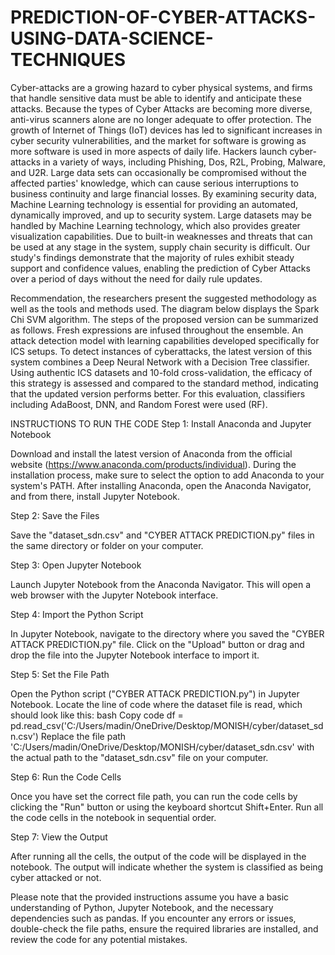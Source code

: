 # PREDICTION-OF-CYBER-ATTACKS-USING-DATA-SCIENCE-TECHNIQUES

Cyber-attacks are a growing hazard to cyber physical systems, and firms that
handle sensitive data must be able to identify and anticipate these attacks. Because
the types of Cyber Attacks are becoming more diverse, anti-virus scanners alone
are no longer adequate to offer protection. The growth of Internet of Things (IoT)
devices has led to significant increases in cyber security vulnerabilities, and the
market for software is growing as more software is used in more aspects of daily
life. Hackers launch cyber-attacks in a variety of ways, including Phishing, Dos,
R2L, Probing, Malware, and U2R. Large data sets can occasionally be
compromised without the affected parties' knowledge, which can cause serious
interruptions to business continuity and large financial losses. By examining
security data, Machine Learning technology is essential for providing an
automated, dynamically improved, and up to security system. Large datasets may
be handled by Machine Learning technology, which also provides greater
visualization capabilities. Due to built-in weaknesses and threats that can be used
at any stage in the system, supply chain security is difficult. Our study's findings
demonstrate that the majority of rules exhibit steady support and confidence
values, enabling the prediction of Cyber Attacks over a period of days without the
need for daily rule updates. 

Recommendation, the researchers present the suggested methodology as well as the tools and methods used. The
diagram below displays the Spark Chi SVM algorithm. The
steps of the proposed version can be summarized as follows.
Fresh expressions are infused throughout the ensemble. An
attack detection model with learning capabilities developed
specifically for ICS setups. To detect instances of
cyberattacks, the latest version of this system combines a
Deep Neural Network with a Decision Tree classifier. Using
authentic ICS datasets and 10-fold cross-validation, the
efficacy of this strategy is assessed and compared to the
standard method, indicating that the updated version performs
better. For this evaluation, classifiers including AdaBoost,
DNN, and Random Forest were used (RF). 

INSTRUCTIONS TO RUN THE CODE
Step 1: Install Anaconda and Jupyter Notebook

Download and install the latest version of Anaconda from the official website (https://www.anaconda.com/products/individual).
During the installation process, make sure to select the option to add Anaconda to your system's PATH.
After installing Anaconda, open the Anaconda Navigator, and from there, install Jupyter Notebook.

Step 2: Save the Files

Save the "dataset_sdn.csv" and "CYBER ATTACK PREDICTION.py" files in the same directory or folder on your computer.

Step 3: Open Jupyter Notebook

Launch Jupyter Notebook from the Anaconda Navigator. This will open a web browser with the Jupyter Notebook interface.

Step 4: Import the Python Script

In Jupyter Notebook, navigate to the directory where you saved the "CYBER ATTACK PREDICTION.py" file.
Click on the "Upload" button or drag and drop the file into the Jupyter Notebook interface to import it.

Step 5: Set the File Path

Open the Python script ("CYBER ATTACK PREDICTION.py") in Jupyter Notebook.
Locate the line of code where the dataset file is read, which should look like this:
bash
Copy code
df = pd.read_csv('C:/Users/madin/OneDrive/Desktop/MONISH/cyber/dataset_sdn.csv')
Replace the file path 'C:/Users/madin/OneDrive/Desktop/MONISH/cyber/dataset_sdn.csv' 
with the actual path to the "dataset_sdn.csv" file on your computer.

Step 6: Run the Code Cells

Once you have set the correct file path, you can run the code cells by clicking the "Run" button or using the keyboard shortcut Shift+Enter.
Run all the code cells in the notebook in sequential order.

Step 7: View the Output

After running all the cells, the output of the code will be displayed in the notebook.
The output will indicate whether the system is classified as being cyber attacked or not.

Please note that the provided instructions assume you have a basic understanding of Python, Jupyter Notebook, and the necessary dependencies such as pandas. If you encounter any errors or issues, double-check the file paths, ensure the required libraries are installed, and review the code for any potential mistakes.
